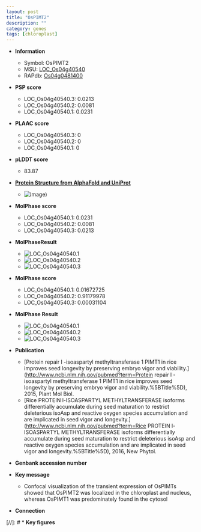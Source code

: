 ```yaml
---
layout: post
title: "OsPIMT2"
description: ""
category: genes
tags: [chloroplast]
---
```


* **Information**  
    + Symbol: OsPIMT2  
    + MSU: [LOC_Os04g40540](http://rice.plantbiology.msu.edu/cgi-bin/ORF_infopage.cgi?orf=LOC_Os04g40540)  
    + RAPdb: [Os04g0481400](http://rapdb.dna.affrc.go.jp/viewer/gbrowse_details/irgsp1?name=Os04g0481400)  

* **PSP score**  
    + LOC_Os04g40540.3: 0.0213 
    + LOC_Os04g40540.2: 0.0081 
    + LOC_Os04g40540.1: 0.0231 

* **PLAAC score**  
    + LOC_Os04g40540.3: 0 
    + LOC_Os04g40540.2: 0 
    + LOC_Os04g40540.1: 0 

* **pLDDT score**
    + 83.87

* **[Protein Structure from AlphaFold and UniProt](https://www.uniprot.org/uniprotkb/A3AUX8/entry#structure)**
    + ![image](https://ricepsp.github.io/images/A/AF-A3AUX8-F1.png))

* **MolPhase score**
    + LOC_Os04g40540.1: 0.0231
    + LOC_Os04g40540.2: 0.0081
    + LOC_Os04g40540.3: 0.0213

* **MolPhaseResult**
    + ![LOC_Os04g40540.1](https://ricepsp.github.io/pictures/LOC_Os04g/LOC_Os04g40540.1.png)
    + ![LOC_Os04g40540.2](https://ricepsp.github.io/pictures/LOC_Os04g/LOC_Os04g40540.2.png)
    + ![LOC_Os04g40540.3](https://ricepsp.github.io/pictures/LOC_Os04g/LOC_Os04g40540.3.png)

* **MolPhase score**
    + LOC_Os04g40540.1: 0.01672725
    + LOC_Os04g40540.2: 0.91179978
    + LOC_Os04g40540.3: 0.00031104

* **MolPhase Result**
    + ![LOC_Os04g40540.1](https://304243504.github.io/Pictures/LOC_Os04g/LOC_Os04g40540.1.png)
    + ![LOC_Os04g40540.2](https://304243504.github.io/Pictures/LOC_Os04g/LOC_Os04g40540.2.png)
    + ![LOC_Os04g40540.3](https://304243504.github.io/Pictures/LOC_Os04g/LOC_Os04g40540.3.png)

* **Publication**  
    + [Protein repair l -isoaspartyl methyltransferase 1 PIMT1 in rice improves seed longevity by preserving embryo vigor and viability.](http://www.ncbi.nlm.nih.gov/pubmed?term=Protein repair l -isoaspartyl methyltransferase 1 PIMT1 in rice improves seed longevity by preserving embryo vigor and viability.%5BTitle%5D), 2015, Plant Mol Biol.
    + [Rice PROTEIN l-ISOASPARTYL METHYLTRANSFERASE isoforms differentially accumulate during seed maturation to restrict deleterious isoAsp and reactive oxygen species accumulation and are implicated in seed vigor and longevity.](http://www.ncbi.nlm.nih.gov/pubmed?term=Rice PROTEIN l-ISOASPARTYL METHYLTRANSFERASE isoforms differentially accumulate during seed maturation to restrict deleterious isoAsp and reactive oxygen species accumulation and are implicated in seed vigor and longevity.%5BTitle%5D), 2016, New Phytol.

* **Genbank accession number**  

* **Key message**  
    + Confocal visualization of the transient expression of OsPIMTs showed that OsPIMT2 was localized in the chloroplast and nucleus, whereas OsPIMT1 was predominately found in the cytosol

* **Connection**  

[//]: # * **Key figures**  


